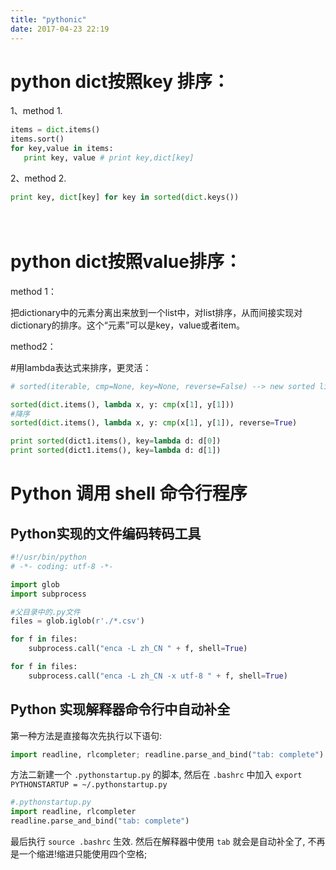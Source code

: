 ```yaml
---
title: "pythonic"
date: 2017-04-23 22:19
---
```


# python dict按照key 排序：
1、method 1.

```python
items = dict.items()
items.sort()
for key,value in items:
   print key, value # print key,dict[key]
```
2、method 2.

```python
print key, dict[key] for key in sorted(dict.keys())
```
　

# python dict按照value排序：
method 1：

把dictionary中的元素分离出来放到一个list中，对list排序，从而间接实现对dictionary的排序。这个“元素”可以是key，value或者item。

method2：

#用lambda表达式来排序，更灵活：
```python
# sorted(iterable, cmp=None, key=None, reverse=False) --> new sorted list

sorted(dict.items(), lambda x, y: cmp(x[1], y[1]))
#降序
sorted(dict.items(), lambda x, y: cmp(x[1], y[1]), reverse=True)

print sorted(dict1.items(), key=lambda d: d[0])
print sorted(dict1.items(), key=lambda d: d[1])
```

# Python 调用 shell 命令行程序

## Python实现的文件编码转码工具

```python
#!/usr/bin/python
# -*- coding: utf-8 -*-

import glob  
import subprocess

#父目录中的.py文件  
files = glob.iglob(r'./*.csv')

for f in files:
    subprocess.call("enca -L zh_CN " + f, shell=True)

for f in files:
    subprocess.call("enca -L zh_CN -x utf-8 " + f, shell=True)
```

## Python 实现解释器命令行中自动补全
第一种方法是直接每次先执行以下语句:
```python
import readline, rlcompleter; readline.parse_and_bind("tab: complete")
```
方法二新建一个 `.pythonstartup.py` 的脚本, 然后在 `.bashrc` 中加入 `export PYTHONSTARTUP = ~/.pythonstartup.py` 
```python
#.pythonstartup.py
import readline, rlcompleter 
readline.parse_and_bind("tab: complete")
```
最后执行 `source .bashrc` 生效. 然后在解释器中使用 `tab` 就会是自动补全了, 不再是一个缩进!缩进只能使用四个空格;